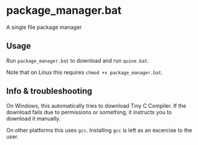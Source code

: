 # package_manager.bat
A single file package manager

## Usage
Run `package_manager.bat` to download and run `quine.bat`.

Note that on Linux this requires `chmod +x package_manager.bat`.

## Info & troubleshooting
On Windows, this automatically tries to download Tiny C Compiler. If the download fails due to permissions or something, it instructs you to download it manually.

On other platforms this uses `gcc`. Installing `gcc` is left as an excercise to the user.
